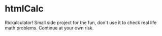 # htmlCalc
 Rickalculator! Small side project for the fun, don't use it to check real life math problems. Continue at your own risk.
